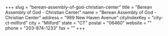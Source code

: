 +++
slug = "berean-assembly-of-god-christian-center"
title = "Berean Assembly of God - Christian Center"
name = "Berean Assembly of God - Christian Center"
address = "989 New Haven Avenue"
cityIndexKey = "city-ct-milford"
city = "Milford"
state = "CT"
postal = "06460"
website = ""
phone = "203-874-1233"
fax = ""
+++
